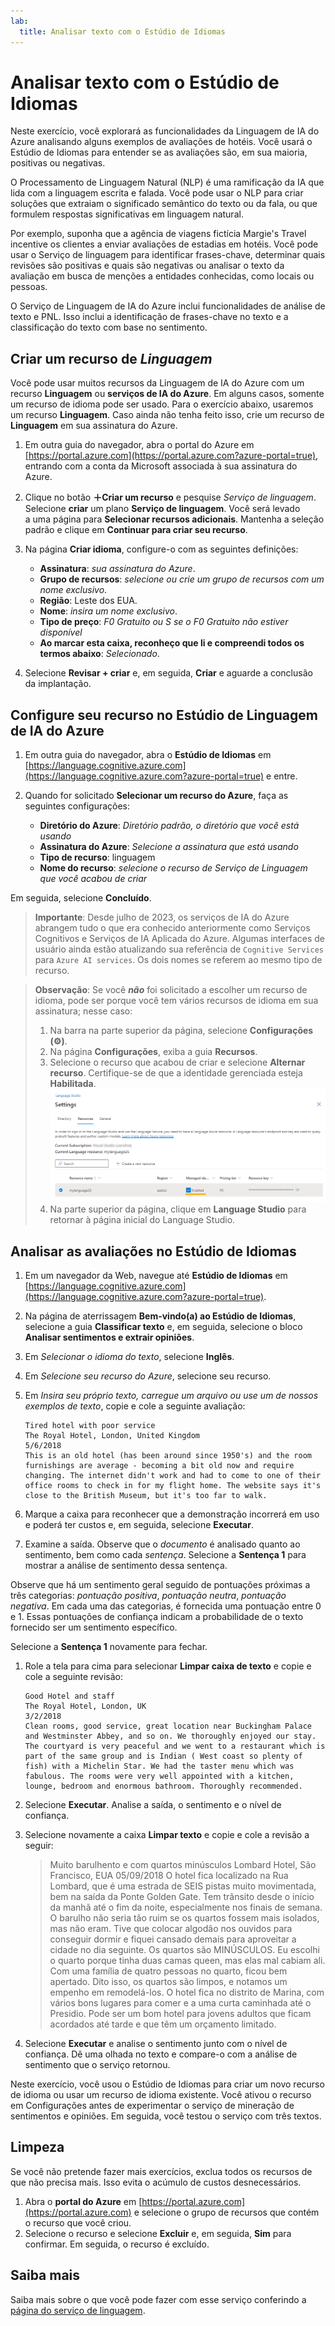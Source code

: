 ```yaml
---
lab:
  title: Analisar texto com o Estúdio de Idiomas
---
```


# Analisar texto com o Estúdio de Idiomas

Neste exercício, você explorará as funcionalidades da Linguagem de IA do Azure analisando alguns exemplos de avaliações de hotéis. Você usará o Estúdio de Idiomas para entender se as avaliações são, em sua maioria, positivas ou negativas.

O Processamento de Linguagem Natural (NLP) é uma ramificação da IA que lida com a linguagem escrita e falada. Você pode usar o NLP para criar soluções que extraiam o significado semântico do texto ou da fala, ou que formulem respostas significativas em linguagem natural.

Por exemplo, suponha que a agência de viagens fictícia Margie's Travel incentive os clientes a enviar avaliações de estadias em hotéis. Você pode usar o Serviço de linguagem para identificar frases-chave, determinar quais revisões são positivas e quais são negativas ou analisar o texto da avaliação em busca de menções a entidades conhecidas, como locais ou pessoas.

O Serviço de Linguagem de IA do Azure inclui funcionalidades de análise de texto e PNL. Isso inclui a identificação de frases-chave no texto e a classificação do texto com base no sentimento.

## Criar um recurso de *Linguagem*

Você pode usar muitos recursos da Linguagem de IA do Azure com um recurso **Linguagem** ou **serviços de IA do Azure**. Em alguns casos, somente um recurso de idioma pode ser usado. Para o exercício abaixo, usaremos um recurso **Linguagem**. Caso ainda não tenha feito isso, crie um recurso de **Linguagem** em sua assinatura do Azure.

1. Em outra guia do navegador, abra o portal do Azure em [https://portal.azure.com](https://portal.azure.com?azure-portal=true), entrando com a conta da Microsoft associada à sua assinatura do Azure.

1. Clique no botão **&#65291;Criar um recurso** e pesquise *Serviço de linguagem*. Selecione **criar** um plano **Serviço de linguagem**. Você será levado a uma página para **Selecionar recursos adicionais**. Mantenha a seleção padrão e clique em **Continuar para criar seu recurso**. 

1. Na página **Criar idioma**, configure-o com as seguintes definições:
    - **Assinatura**: *sua assinatura do Azure*.
    - **Grupo de recursos**: *selecione ou crie um grupo de recursos com um nome exclusivo*.
    - **Região**: Leste dos EUA.
    - **Nome**: *insira um nome exclusivo*.
    - **Tipo de preço**: *F0 Gratuito ou S se o F0 Gratuito não estiver disponível*
    - **Ao marcar esta caixa, reconheço que li e compreendi todos os termos abaixo**: *Selecionado*.

1. Selecione **Revisar + criar** e, em seguida, **Criar** e aguarde a conclusão da implantação.

## Configure seu recurso no Estúdio de Linguagem de IA do Azure

1. Em outra guia do navegador, abra o **Estúdio de Idiomas** em [https://language.cognitive.azure.com](https://language.cognitive.azure.com?azure-portal=true) e entre.

1. Quando for solicitado **Selecionar um recurso do Azure**, faça as seguintes configurações:
    - **Diretório do Azure**: *Diretório padrão, o diretório que você está usando*
    - **Assinatura do Azure**: *Selecione a assinatura que está usando*
    - **Tipo de recurso**: linguagem
    - **Nome do recurso**: *selecione o recurso de Serviço de Linguagem que você acabou de criar*

Em seguida, selecione **Concluído**.

> **Importante**: Desde julho de 2023, os serviços de IA do Azure abrangem tudo o que era conhecido anteriormente como Serviços Cognitivos e Serviços de IA Aplicada do Azure. Algumas interfaces de usuário ainda estão atualizando sua referência de `Cognitive Services` para `Azure AI services`. Os dois nomes se referem ao mesmo tipo de recurso.

> **Observação**: Se você ***não*** foi solicitado a escolher um recurso de idioma, pode ser porque você tem vários recursos de idioma em sua assinatura; nesse caso:
> 1. Na barra na parte superior da página, selecione **Configurações (&#9881;)**. 
> 1. Na página **Configurações**, exiba a guia **Recursos**.
> 1. Selecione o recurso que acabou de criar e selecione **Alternar recurso**. Certifique-se de que a identidade gerenciada esteja **Habilitada**.
> ![Habilitar o recurso de idioma.](media/analyze-text-language-service/language-resource-enabled.png)
> 1. Na parte superior da página, clique em **Language Studio** para retornar à página inicial do Language Studio.

## Analisar as avaliações no Estúdio de Idiomas

1. Em um navegador da Web, navegue até **Estúdio de Idiomas** em [https://language.cognitive.azure.com](https://language.cognitive.azure.com?azure-portal=true).

1. Na página de aterrissagem **Bem-vindo(a) ao Estúdio de Idiomas**, selecione a guia **Classificar texto** e, em seguida, selecione o bloco **Analisar sentimentos e extrair opiniões**.

1. Em *Selecionar o idioma do texto*, selecione **Inglês**.

1. Em *Selecione seu recurso do Azure*, selecione seu recurso.

1. Em *Insira seu próprio texto, carregue um arquivo ou use um de nossos exemplos de texto*, copie e cole a seguinte avaliação:

    ```
    Tired hotel with poor service
    The Royal Hotel, London, United Kingdom
    5/6/2018
    This is an old hotel (has been around since 1950's) and the room furnishings are average - becoming a bit old now and require changing. The internet didn't work and had to come to one of their office rooms to check in for my flight home. The website says it's close to the British Museum, but it's too far to walk.
    ```

1. Marque a caixa para reconhecer que a demonstração incorrerá em uso e poderá ter custos e, em seguida, selecione **Executar**.

1. Examine a saída. Observe que o *documento* é analisado quanto ao sentimento, bem como cada *sentença*. Selecione a **Sentença 1** para mostrar a análise de sentimento dessa sentença. 

Observe que há um sentimento geral seguido de pontuações próximas a três categorias: *pontuação positiva*, *pontuação neutra*, *pontuação negativa*. Em cada uma das categorias, é fornecida uma pontuação entre 0 e 1. Essas pontuações de confiança indicam a probabilidade de o texto fornecido ser um sentimento específico. 

Selecione a **Sentença 1** novamente para fechar.

1. Role a tela para cima para selecionar **Limpar caixa de texto** e copie e cole a seguinte revisão:

    ```
    Good Hotel and staff
    The Royal Hotel, London, UK
    3/2/2018
    Clean rooms, good service, great location near Buckingham Palace and Westminster Abbey, and so on. We thoroughly enjoyed our stay. The courtyard is very peaceful and we went to a restaurant which is part of the same group and is Indian ( West coast so plenty of fish) with a Michelin Star. We had the taster menu which was fabulous. The rooms were very well appointed with a kitchen, lounge, bedroom and enormous bathroom. Thoroughly recommended.
    ```
    
    
1. Selecione **Executar**. Analise a saída, o sentimento e o nível de confiança.

1. Selecione novamente a caixa **Limpar texto** e copie e cole a revisão a seguir:

    >Muito barulhento e com quartos minúsculos Lombard Hotel, São Francisco, EUA 05/09/2018 O hotel fica localizado na Rua Lombard, que é uma estrada de SEIS pistas muito movimentada, bem na saída da Ponte Golden Gate. Tem trânsito desde o início da manhã até o fim da noite, especialmente nos finais de semana. O barulho não seria tão ruim se os quartos fossem mais isolados, mas não eram. Tive que colocar algodão nos ouvidos para conseguir dormir e fiquei cansado demais para aproveitar a cidade no dia seguinte. Os quartos são MINÚSCULOS. Eu escolhi o quarto porque tinha duas camas queen, mas elas mal cabiam ali. Com uma família de quatro pessoas no quarto, ficou bem apertado. Dito isso, os quartos são limpos, e notamos um empenho em remodelá-los. O hotel fica no distrito de Marina, com vários bons lugares para comer e a uma curta caminhada até o Presidio. Pode ser um bom hotel para jovens adultos que ficam acordados até tarde e que têm um orçamento limitado.

1. Selecione **Executar** e analise o sentimento junto com o nível de confiança. Dê uma olhada no texto e compare-o com a análise de sentimento que o serviço retornou.

Neste exercício, você usou o Estúdio de Idiomas para criar um novo recurso de idioma ou usar um recurso de idioma existente. Você ativou o recurso em Configurações antes de experimentar o serviço de mineração de sentimentos e opiniões. Em seguida, você testou o serviço com três textos.

## Limpeza

Se você não pretende fazer mais exercícios, exclua todos os recursos de que não precisa mais. Isso evita o acúmulo de custos desnecessários.

1. Abra o **portal do Azure** em [https://portal.azure.com](https://portal.azure.com) e selecione o grupo de recursos que contém o recurso que você criou.
1. Selecione o recurso e selecione **Excluir** e, em seguida, **Sim** para confirmar. Em seguida, o recurso é excluído.

## Saiba mais

Saiba mais sobre o que você pode fazer com esse serviço conferindo a [página do serviço de linguagem](https://learn.microsoft.com/azure/ai-services/language-service/overview).
